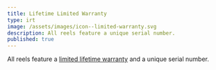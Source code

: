 ```yaml
---
title: Lifetime Limited Warranty
type: irt
image: /assets/images/icon--limited-warranty.svg
description: All reels feature a unique serial number.
published: true
---
```


All reels feature a [limited lifetime warranty](/info/support/warranty/) and a unique serial number.
